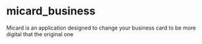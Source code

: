 # micard_business
Micard is an application designed to change your business card  to be more digital that the original one
